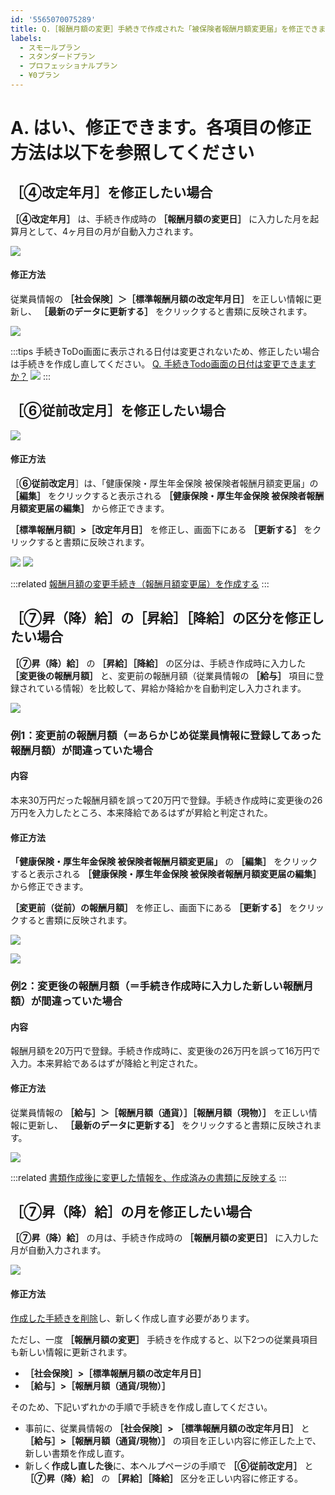 ```yaml
---
id: '5565070075289'
title: Q.［報酬月額の変更］手続きで作成された「被保険者報酬月額変更届」を修正できますか？
labels:
  - スモールプラン
  - スタンダードプラン
  - プロフェッショナルプラン
  - ¥0プラン
---
```

# A. はい、修正できます。各項目の修正方法は以下を参照してください

## ［④改定年月］を修正したい場合

 **［④改定年月］** は、手続き作成時の **［報酬月額の変更日］** に入力した月を起算月として、4ヶ月目の月が自動入力されます。

![](./00___________2022-04-12_15_48_08.png)

#### **修正方法**

従業員情報の **［社会保険］＞［標準報酬月額の改定年月日］** を正しい情報に更新し、 **［最新のデータに更新する］** をクリックすると書類に反映されます。

![](./__________2022-04-12_15_42_04.png)

:::tips
手続きToDo画面に表示される日付は変更されないため、修正したい場合は手続きを作成し直してください。
[Q. 手続きTodo画面の日付は変更できますか？](https://knowledge.smarthr.jp/hc/ja/articles/4754141579289)
![](./__________2022-04-12_15_42_04-2.png)
:::

## ［⑥従前改定月］を修正したい場合

![](./__________2022-04-08_17_04_59.png)

#### **修正方法**

［**⑥従前改定月**］は、「健康保険・厚生年金保険 被保険者報酬月額変更届」の **［編集］** をクリックすると表示される **［健康保険・厚生年金保険 被保険者報酬月額変更届の編集］** から修正できます。

 **［標準報酬月額］>［改定年月日］** を修正し、画面下にある **［更新する］** をクリックすると書類に反映されます。

![](./__________2022-04-08_17_19_55.png) ![](./00___________2022-04-15_12_01_41.png)

:::related
[報酬月額の変更手続き（報酬月額変更届）を作成する](https://knowledge.smarthr.jp/hc/ja/articles/360039512254)
:::

## ［⑦昇（降）給］の［昇給］［降給］の区分を修正したい場合

 **［⑦昇（降）給］** の **［昇給］［降給］** の区分は、手続き作成時に入力した **［変更後の報酬月額］** と、変更前の報酬月額（従業員情報の **［給与］** 項目に登録されている情報）を比較して、昇給か降給かを自動判定し入力されます。

![](./01___________2022-04-12_15_48_08.png)

### 例1：変更前の報酬月額（＝あらかじめ従業員情報に登録してあった報酬月額）が間違っていた場合

#### **内容**

本来30万円だった報酬月額を誤って20万円で登録。手続き作成時に変更後の26万円を入力したところ、本来降給であるはずが昇給と判定された。

#### **修正方法**

 **「健康保険・厚生年金保険 被保険者報酬月額変更届」** の **［編集］** をクリックすると表示される **［健康保険・厚生年金保険 被保険者報酬月額変更届の編集］** から修正できます。

 **［変更前（従前）の報酬月額］** を修正し、画面下にある **［更新する］** をクリックすると書類に反映されます。

![](./__________2022-04-20_16_00_03.png)

![](./01___________2022-04-15_12_01_41.png)

### 例2：変更後の報酬月額（＝手続き作成時に入力した新しい報酬月額）が間違っていた場合

#### **内容**

報酬月額を20万円で登録。手続き作成時に、変更後の26万円を誤って16万円で入力。本来昇給であるはずが降給と判定された。

#### **修正方法**

従業員情報の **［給与］＞［報酬月額（通貨）］［報酬月額（現物）］** を正しい情報に更新し、 **［最新のデータに更新する］** をクリックすると書類に反映されます。

![](https://knowledge.smarthr.jp/hc/article_attachments/5670032271001/__________2022-04-12_15_42_04.png)

:::related
[書類作成後に変更した情報を、作成済みの書類に反映する](https://knowledge.smarthr.jp/hc/ja/articles/360026106774)
:::

## ［⑦昇（降）給］の月を修正したい場合

 **［⑦昇（降）給］** の月は、手続き作成時の **［報酬月額の変更日］** に入力した月が自動入力されます。

![](./02___________2022-04-12_15_48_08.png)

#### **修正方法**

[作成した手続きを削除](https://knowledge.smarthr.jp/hc/ja/articles/360026107254)し、新しく作成し直す必要があります。

ただし、一度 **［報酬月額の変更］** 手続きを作成すると、以下2つの従業員項目も新しい情報に更新されます。

-  **［社会保険］>［標準報酬月額の改定年月日］** 
-  **［給与］>［報酬月額（通貨/現物）］** 

そのため、下記いずれかの手順で手続きを作成し直してください。

- 事前に、従業員情報の **［社会保険］>**  **［標準報酬月額の改定年月日］** と **［給与］>［報酬月額（通貨/現物）］** の項目を正しい内容に修正した上で、新しい書類を作成し直す。
- 新しく**作成し直した後**に、本ヘルプページの手順で **［⑥従前改定月］** と **［⑦昇（降）給］** の **［昇給］［降給］** 区分を正しい内容に修正する。
